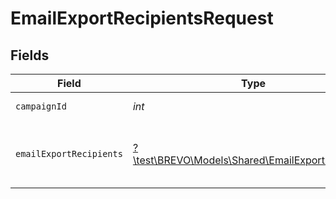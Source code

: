 # EmailExportRecipientsRequest


## Fields

| Field                                                                                            | Type                                                                                             | Required                                                                                         | Description                                                                                      |
| ------------------------------------------------------------------------------------------------ | ------------------------------------------------------------------------------------------------ | ------------------------------------------------------------------------------------------------ | ------------------------------------------------------------------------------------------------ |
| `campaignId`                                                                                     | *int*                                                                                            | :heavy_check_mark:                                                                               | Id of the campaign                                                                               |
| `emailExportRecipients`                                                                          | [?\test\BREVO\Models\Shared\EmailExportRecipients](../../Models/Shared/EmailExportRecipients.md) | :heavy_minus_sign:                                                                               | Values to send for a recipient export request                                                    |